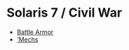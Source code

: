 # Solaris 7 / Civil War 

- [Battle Armor](civil-war/battlearmor.md) 
- [’Mechs](civil-war/mechs.md) 

